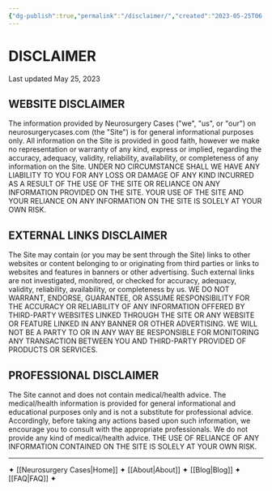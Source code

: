 ```yaml
---
{"dg-publish":true,"permalink":"/disclaimer/","created":"2023-05-25T06:58:00.000-07:00","updated":"2023-10-18T09:28:18.780-07:00"}
---
```



# DISCLAIMER

Last updated May 25, 2023

## WEBSITE DISCLAIMER

The information provided by Neurosurgery Cases ("we", "us", or "our") on neurosurgerycases.com (the "Site") is for general informational purposes only. All information on the Site is provided in good faith, however we make no representation or warranty of any kind, express or implied, regarding the accuracy, adequacy, validity, reliability, availability, or completeness of any information on the Site. UNDER NO CIRCUMSTANCE SHALL WE HAVE ANY LIABILITY TO YOU FOR ANY LOSS OR DAMAGE OF ANY KIND INCURRED AS A RESULT OF THE USE OF THE SITE OR RELIANCE ON ANY INFORMATION PROVIDED ON THE SITE. YOUR USE OF THE SITE AND YOUR RELIANCE ON ANY INFORMATION ON THE SITE IS SOLELY AT YOUR OWN RISK.

## EXTERNAL LINKS DISCLAIMER

The Site may contain (or you may be sent through the Site) links to other websites or content belonging to or originating from third parties or links to websites and features in banners or other advertising. Such external links are not investigated, monitored, or checked for accuracy, adequacy, validity, reliability, availability, or completeness by us. WE DO NOT WARRANT, ENDORSE, GUARANTEE, OR ASSUME RESPONSIBILITY FOR THE ACCURACY OR RELIABILITY OF ANY INFORMATION OFFERED BY THIRD-PARTY WEBSITES LINKED THROUGH THE SITE OR ANY WEBSITE OR FEATURE LINKED IN ANY BANNER OR OTHER ADVERTISING. WE WILL NOT BE A PARTY TO OR IN ANY WAY BE RESPONSIBLE FOR MONITORING ANY TRANSACTION BETWEEN YOU AND THIRD-PARTY PROVIDED OF PRODUCTS OR SERVICES.

## PROFESSIONAL DISCLAIMER

The Site cannot and does not contain medical/health advice. The medical/health information is provided for general informational and educational purposes only and is not a substitute for professional advice. Accordingly, before taking any actions based upon such information, we encourage you to consult with the appropriate professionals. We do not provide any kind of medical/health advice. THE USE OF RELIANCE OF ANY INFORMATION CONTAINED ON THE SITE IS SOLELY AT YOUR OWN RISK.

---

✦  [[Neurosurgery Cases\|Home]] ✦  [[About\|About]]  ✦  [[Blog\|Blog]]  ✦  [[FAQ\|FAQ]]  ✦